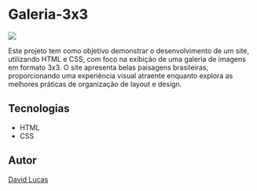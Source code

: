 # Galeria-3x3
![][def]

Este projeto tem como objetivo demonstrar o desenvolvimento de um site, utilizando HTML e CSS, com foco na exibição de uma galeria de imagens em formato 3x3. O site apresenta belas paisagens brasileiras, proporcionando uma experiência visual atraente enquanto explora as melhores práticas de organização de layout e design.

## Tecnologias
* HTML
* CSS

## Autor
[David Lucas](<def2>)


[def]: Preview.png
[def2]: https://www.linkedin.com/in/david-lucas-19370727b/